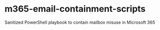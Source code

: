 # m365-email-containment-scripts
Sanitized PowerShell playbook to contain mailbox misuse in Microsoft 365
